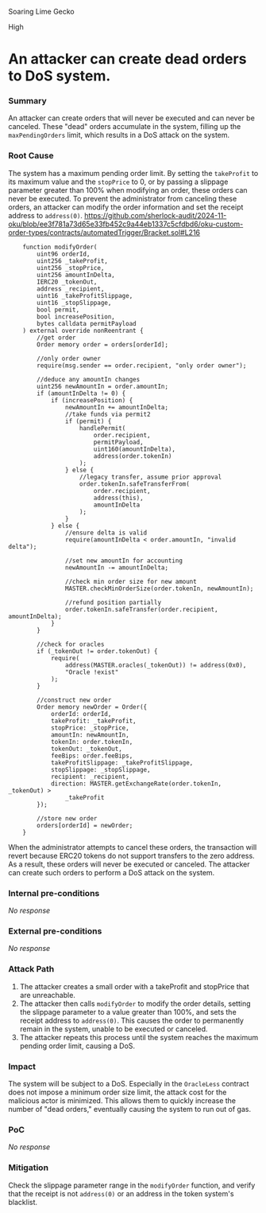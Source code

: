 Soaring Lime Gecko

High

# An attacker can create dead orders to DoS system.

### Summary

An attacker can create orders that will never be executed and can never be canceled. These "dead" orders accumulate in the system, filling up the `maxPendingOrders` limit, which results in a DoS attack on the system.

### Root Cause

The system has a maximum pending order limit. 
By setting the `takeProfit` to its maximum value and the `stopPrice` to 0, or by passing a slippage parameter greater than 100% when modifying an order, these orders can never be executed. 
To prevent the administrator from canceling these orders, an attacker can modify the order information and set the receipt address to `address(0)`. 
https://github.com/sherlock-audit/2024-11-oku/blob/ee3f781a73d65e33fb452c9a44eb1337c5cfdbd6/oku-custom-order-types/contracts/automatedTrigger/Bracket.sol#L216
```solidity
    function modifyOrder(
        uint96 orderId,
        uint256 _takeProfit,
        uint256 _stopPrice,
        uint256 amountInDelta,
        IERC20 _tokenOut,
        address _recipient,
        uint16 _takeProfitSlippage,
        uint16 _stopSlippage,
        bool permit,
        bool increasePosition,
        bytes calldata permitPayload
    ) external override nonReentrant {
        //get order
        Order memory order = orders[orderId];

        //only order owner
        require(msg.sender == order.recipient, "only order owner");

        //deduce any amountIn changes
        uint256 newAmountIn = order.amountIn;
        if (amountInDelta != 0) {
            if (increasePosition) {
                newAmountIn += amountInDelta;
                //take funds via permit2
                if (permit) {
                    handlePermit(
                        order.recipient,
                        permitPayload,
                        uint160(amountInDelta),
                        address(order.tokenIn)
                    );
                } else {
                    //legacy transfer, assume prior approval
                    order.tokenIn.safeTransferFrom(
                        order.recipient,
                        address(this),
                        amountInDelta
                    );
                }
            } else {
                //ensure delta is valid
                require(amountInDelta < order.amountIn, "invalid delta");

                //set new amountIn for accounting
                newAmountIn -= amountInDelta;

                //check min order size for new amount
                MASTER.checkMinOrderSize(order.tokenIn, newAmountIn);

                //refund position partially
                order.tokenIn.safeTransfer(order.recipient, amountInDelta);
            }
        }

        //check for oracles
        if (_tokenOut != order.tokenOut) {
            require(
                address(MASTER.oracles(_tokenOut)) != address(0x0),
                "Oracle !exist"
            );
        }

        //construct new order
        Order memory newOrder = Order({
            orderId: orderId,
            takeProfit: _takeProfit,
            stopPrice: _stopPrice,
            amountIn: newAmountIn,
            tokenIn: order.tokenIn,
            tokenOut: _tokenOut,
            feeBips: order.feeBips,
            takeProfitSlippage: _takeProfitSlippage,
            stopSlippage: _stopSlippage,
            recipient: _recipient,
            direction: MASTER.getExchangeRate(order.tokenIn, _tokenOut) >
                _takeProfit
        });

        //store new order
        orders[orderId] = newOrder;
    }
```
When the administrator attempts to cancel these orders, the transaction will revert because ERC20 tokens do not support transfers to the zero address. As a result, these orders will never be executed or canceled. The attacker can create such orders to perform a DoS attack on the system.

### Internal pre-conditions

_No response_

### External pre-conditions

_No response_

### Attack Path

1. The attacker creates a small order with a takeProfit and stopPrice that are unreachable.
2. The attacker then calls `modifyOrder` to modify the order details, setting the slippage parameter to a value greater than 100%, and sets the receipt address to `address(0)`. This causes the order to permanently remain in the system, unable to be executed or canceled.
3. The attacker repeats this process until the system reaches the maximum pending order limit, causing a DoS.

### Impact

The system will be subject to a DoS.
Especially in the `OracleLess` contract does not impose a minimum order size limit, the attack cost for the malicious actor is minimized. This allows them to quickly increase the number of "dead orders," eventually causing the system to run out of gas.

### PoC

_No response_

### Mitigation

Check the slippage parameter range in the `modifyOrder` function, and verify that the receipt is not `address(0)` or an address in the token system's blacklist.